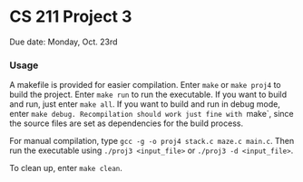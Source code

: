 # CS 211 Project 3

Due date: Monday, Oct. 23rd

### Usage
A makefile is provided for easier compilation. Enter `make` or `make proj4` to build the project. Enter `make run` to run the executable. If you want to build and run, just enter `make all`. If you want to build and run in debug mode, enter `make debug.
Recompilation should work just fine with `make`, since the source files are set as dependencies for the build process.

For manual compilation, type `gcc -g -o proj4 stack.c maze.c main.c`. Then run the executable using `./proj3 <input_file>` or `./proj3 -d <input_file>`.

To clean up, enter `make clean`.

